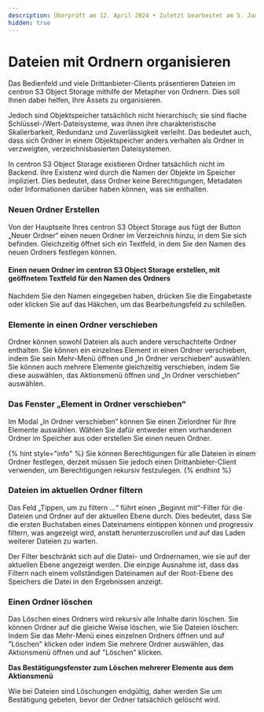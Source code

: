 ```yaml
---
description: Überprüft am 12. April 2024 • Zuletzt bearbeitet am 5. Januar 2025
hidden: true
---
```


# Dateien mit Ordnern organisieren

Das Bedienfeld und viele Drittanbieter-Clients präsentieren Dateien im centron S3 Object Storage mithilfe der Metapher von Ordnern. Dies soll Ihnen dabei helfen, Ihre Assets zu organisieren.

Jedoch sind Objektspeicher tatsächlich nicht hierarchisch; sie sind flache Schlüssel-/Wert-Dateisysteme, was ihnen ihre charakteristische Skalierbarkeit, Redundanz und Zuverlässigkeit verleiht. Das bedeutet auch, dass sich Ordner in einem Objektspeicher anders verhalten als Ordner in verzweigten, verzeichnisbasierten Dateisystemen.

In centron S3 Object Storage existieren Ordner tatsächlich nicht im Backend. Ihre Existenz wird durch die Namen der Objekte im Speicher impliziert. Dies bedeutet, dass Ordner keine Berechtigungen, Metadaten oder Informationen darüber haben können, was sie enthalten.



### Neuen Ordner Erstellen&#x20;

Von der Hauptseite Ihres centron S3 Object Storage aus fügt der Button „Neuer Ordner“ einen neuen Ordner im Verzeichnis hinzu, in dem Sie sich befinden. Gleichzeitig öffnet sich ein Textfeld, in dem Sie den Namen des neuen Ordners festlegen können.

#### Einen neuen Ordner im centron S3 Object Storage erstellen, mit geöffnetem Textfeld für den Namen des Ordners&#x20;

Nachdem Sie den Namen eingegeben haben, drücken Sie die Eingabetaste oder klicken Sie auf das Häkchen, um das Bearbeitungsfeld zu schließen.



### Elemente in einen Ordner verschieben&#x20;

Ordner können sowohl Dateien als auch andere verschachtelte Ordner enthalten. Sie können ein einzelnes Element in einen Ordner verschieben, indem Sie sein Mehr-Menü öffnen und „In Ordner verschieben“ auswählen. Sie können auch mehrere Elemente gleichzeitig verschieben, indem Sie diese auswählen, das Aktionsmenü öffnen und „In Ordner verschieben“ auswählen.



### Das Fenster „Element in Ordner verschieben“&#x20;

Im Modal „In Ordner verschieben“ können Sie einen Zielordner für Ihre Elemente auswählen. Wählen Sie dafür entweder einen vorhandenen Ordner im Speicher aus oder erstellen Sie einen neuen Ordner.

{% hint style="info" %}
Sie können Berechtigungen für alle Dateien in einem Ordner festlegen, derzeit müssen Sie jedoch einen Drittanbieter-Client verwenden, um Berechtigungen rekursiv festzulegen.&#x20;
{% endhint %}

### Dateien im aktuellen Ordner filtern&#x20;

Das Feld „Tippen, um zu filtern ...“ führt einen „Beginnt mit“-Filter für die Dateien und Ordner auf der aktuellen Ebene durch. Dies bedeutet, dass Sie die ersten Buchstaben eines Dateinamens eintippen können und progressiv filtern, was angezeigt wird, anstatt herunterzuscrollen und auf das Laden weiterer Dateien zu warten.

Der Filter beschränkt sich auf die Datei- und Ordnernamen, wie sie auf der aktuellen Ebene angezeigt werden. Die einzige Ausnahme ist, dass das Filtern nach einem vollständigen Dateinamen auf der Root-Ebene des Speichers die Datei in den Ergebnissen anzeigt.



### Einen Ordner löschen&#x20;

Das Löschen eines Ordners wird rekursiv alle Inhalte darin löschen. Sie können Ordner auf die gleiche Weise löschen, wie Sie Dateien löschen: Indem Sie das Mehr-Menü eines einzelnen Ordners öffnen und auf "Löschen" klicken oder indem Sie mehrere Ordner auswählen, das Aktionsmenü öffnen und auf "Löschen" klicken.

**Das Bestätigungsfenster zum Löschen mehrerer Elemente aus dem Aktionsmenü**&#x20;

Wie bei Dateien sind Löschungen endgültig, daher werden Sie um Bestätigung gebeten, bevor der Ordner tatsächlich gelöscht wird.
